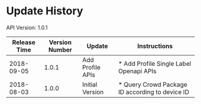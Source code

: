 # Update History #
API Version: 1.0.1

|Release Time|Version Number| Update |Instructions|
|---|---|---|---|
|2018-09-05|1.0.1|Add Profile APIs|* Add Profile Single Label Openapi APIs
|2018-08-03|1.0.0|Initial Version|* Query Crowd Package ID according to device ID|